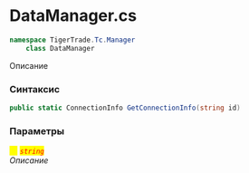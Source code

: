 
# DataManager.cs
```csharp
namespace TigerTrade.Tc.Manager  
    class DataManager
```

Описание

### Синтаксис
```csharp
public static ConnectionInfo GetConnectionInfo(string id)
```

### Параметры  
<mark style="color:yellow;">`id`</mark> <mark style="color:red;">*`string`*</mark>  
 *Описание*  
  

                    
                    